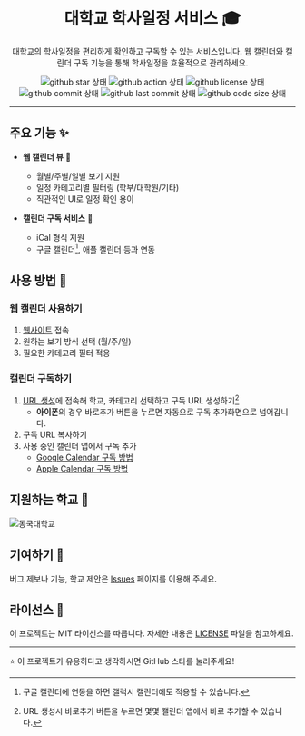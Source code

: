 <h1 align="center">대학교 학사일정 서비스 🎓</h1>

<p align="center">대학교의 학사일정을 편리하게 확인하고 구독할 수 있는 서비스입니다. 웹 캘린더와 캘린더 구독 기능을 통해 학사일정을 효율적으로 관리하세요.</p>

<div align="center">

![github star 상태](https://img.shields.io/github/stars/wonjongin/calendar-dongguk)
![github action 상태](https://github.com/wonjongin/calendar-dongguk/actions/workflows/deploy.yml/badge.svg)
![github license 상태](https://img.shields.io/github/license/wonjongin/calendar-dongguk)
![github commit 상태](https://img.shields.io/github/commit-activity/m/wonjongin/calendar-dongguk)
![github last commit 상태](https://img.shields.io/github/last-commit/wonjongin/calendar-dongguk)
![github code size 상태](https://img.shields.io/github/languages/code-size/wonjongin/calendar-dongguk)

</div>

---

## 주요 기능 ✨

- **웹 캘린더 뷰** 📅

  - 월별/주별/일별 보기 지원
  - 일정 카테고리별 필터링 (학부/대학원/기타)
  - 직관적인 UI로 일정 확인 용이

- **캘린더 구독 서비스** 📱
  - iCal 형식 지원
  - 구글 캘린더[^1], 애플 캘린더 등과 연동

[^1]: 구글 캘린더에 연동을 하면 갤럭시 캘린더에도 적용할 수 있습니다.

## 사용 방법 📝

### 웹 캘린더 사용하기

1. [웹사이트](https://univcal.duckdns.org/calendar) 접속
2. 원하는 보기 방식 선택 (월/주/일)
3. 필요한 카테고리 필터 적용

### 캘린더 구독하기

1. [URL 생성](https://univcal.duckdns.org/subscribe)에 접속해 학교, 카테고리 선택하고 구독 URL 생성하기[^2]
   - **아이폰**의 경우 바로추가 버튼을 누르면 자동으로 구독 추가화면으로 넘어갑니다.
1. 구독 URL 복사하기
1. 사용 중인 캘린더 앱에서 구독 추가
   - [Google Calendar 구독 방법](https://support.google.com/calendar/answer/37100?hl=ko)
   - [Apple Calendar 구독 방법](https://support.apple.com/ko-kr/102301)


[^2]: URL 생성시 바로추가 버튼을 누르면 몇몇 캘린더 앱에서 바로 추가할 수 있습니다.

## 지원하는 학교 🏫

![동국대학교](https://img.shields.io/badge/동국대학교-FFA500?style=flat-square)

## 기여하기 🤝

버그 제보나 기능, 학교 제안은 [Issues](https://github.com/wonjongin/calendar-dongguk/issues) 페이지를 이용해 주세요.

## 라이선스 📄

이 프로젝트는 MIT 라이선스를 따릅니다. 자세한 내용은 [LICENSE](LICENSE) 파일을 참고하세요.

---

⭐ 이 프로젝트가 유용하다고 생각하시면 GitHub 스타를 눌러주세요!
